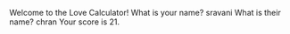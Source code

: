 Welcome to the Love Calculator!
What is your name? 
sravani
What is their name? 
chran
Your score is 21.
